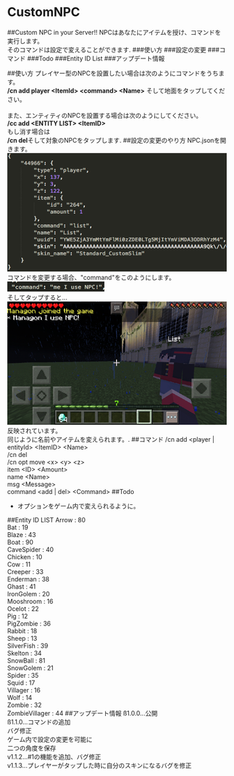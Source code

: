 # CustomNPC
##Custom NPC in your Server!!
NPCはあなたにアイテムを授け、コマンドを実行します。<br />
そのコマンドは設定で変えることができます.
###使い方
###設定の変更
###コマンド
###Todo
###Entity ID List
###アップデート情報

##使い方
プレイヤー型のNPCを設置したい場合は次のようにコマンドをうちます。<br />
<strong>/cn add player &lt;ItemId&gt; &lt;command&gt; &lt;Name&gt;</strong>
そして地面をタップしてください。<br /><br />
また、エンティティのNPCを設置する場合は次のようにしてください。<br />
<strong>/cc add &lt;ENTITY LIST&gt; &lt;ItemID&gt;</strong>
<br />もし消す場合は
<br /><strong>/cn del</strong>そして対象のNPCをタップします.
##設定の変更のやり方
NPC.jsonを開きます。<br />
<img src="https://github.com/Managon-pop/CustomNPC/blob/master/img/picc.png"></img>
<br />コマンドを変更する場合、"command"をこのようにします。
<img src="https://github.com/Managon-pop/CustomNPC/blob/master/img/co.png"></img>
<br />そしてタップすると...<br />
<img src="https://github.com/Managon-pop/CustomNPC/blob/master/img/nana.jpg"></img><br />
反映されています。<br />
同じように名前やアイテムを変えられます。.
##コマンド
/cn add &lt;player | entityId&gt; &lt;ItemID&gt; &lt;Name&gt;<br />
/cn del<br />
/cn opt move &lt;x&gt; &lt;y&gt; &lt;z&gt;<br />
                item &lt;ID&gt; &lt;Amount&gt;<br />
                name &lt;Name&gt;<br />
                msg &lt;Message&gt;<br />
                command &lt;add | del&gt; &lt;Command&gt;
##Todo
<ul>
<li>オプションをゲーム内で変えられるように。</li>
</ul>
##Entity ID LIST
Arrow : 80<br />Bat : 19<br />Blaze : 43<br />Boat : 90<br />CaveSpider : 40<br />Chicken : 10<br />Cow : 11<br />Creeper : 33<br />Enderman : 38<br />Ghast : 41<br />IronGolem : 20<br />Mooshroom : 16<br />Ocelot : 22<br />Pig : 12<br />PigZombie : 36<br />Rabbit : 18<br />Sheep : 13<br />SilverFish : 39<br />Skelton : 34<br />SnowBall : 81<br />SnowGolem : 21<br />Spider : 35<br />Squid : 17<br />Villager : 16<br />Wolf : 14<br />Zombie : 32<br />ZombieVillager : 44
##アップデート情報
ß1.0.0...公開<br />
ß1.1.0...コマンドの追加<br />
バグ修正<br />
ゲーム内で設定の変更を可能に<br />
二つの角度を保存<br />
v1.1.2...#1の機能を追加、バグ修正<br />
v1.1.3...プレイヤーがタップした時に自分のスキンになるバグを修正

